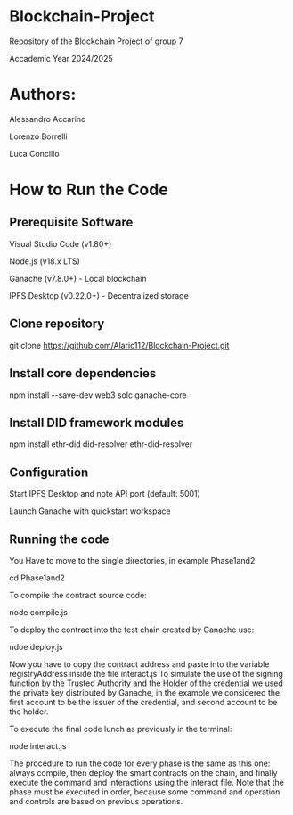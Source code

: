 # Blockchain-Project
Repository of the Blockchain Project of group 7

Accademic Year 2024/2025

# Authors:
Alessandro Accarino

Lorenzo Borrelli

Luca Concilio

# How to Run the Code

## Prerequisite Software
Visual Studio Code (v1.80+)

Node.js (v18.x LTS)

Ganache (v7.8.0+) - Local blockchain

IPFS Desktop (v0.22.0+) - Decentralized storage

## Clone repository
git clone https://github.com/Alaric112/Blockchain-Project.git

## Install core dependencies
npm install --save-dev web3 solc ganache-core

## Install DID framework modules
npm install ethr-did did-resolver ethr-did-resolver

## Configuration

Start IPFS Desktop and note API port (default: 5001)

Launch Ganache with quickstart workspace

## Running the code

You Have to move to the single directories, in example Phase1and2

cd Phase1and2

To compile the contract source code:

node compile.js

To deploy the contract into the test chain created by Ganache use:

ndoe deploy.js

Now you have to copy the contract address and paste into the variable registryAddress inside the file interact.js
To simulate the use of the signing function by the Trusted Authority and the Holder of the credential we used the private key distributed by Ganache, in the example we considered the first account to be the issuer of the credential, and second account to be the holder.

To execute the final code lunch as previously in the terminal:

node interact.js

The procedure to run the code for every phase is the same as this one: always compile, then deploy the smart contracts on the chain, and finally execute the command and interactions using the interact file. Note that the phase must be executed in order, because some command and operation and controls are based on previous operations.
